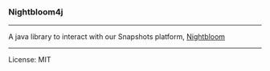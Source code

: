 ### Nightbloom4j

***

A java library to interact with our Snapshots platform, [Nightbloom](https://nightbloom.cc)

***

License: MIT